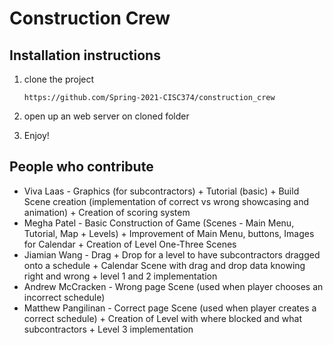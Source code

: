 # Construction Crew
## Installation instructions
1. clone the project
    
    `https://github.com/Spring-2021-CISC374/construction_crew`
2. open up an web server on cloned folder
3. Enjoy!



## People who contribute
 - Viva Laas - Graphics (for subcontractors) + Tutorial (basic) + Build Scene creation (implementation of correct vs wrong showcasing and animation) + Creation of scoring system
 - Megha Patel - Basic Construction of Game (Scenes - Main Menu, Tutorial, Map + Levels) + Improvement of Main Menu, buttons, Images for Calendar + Creation of Level One-Three Scenes
 - Jiamian Wang - Drag + Drop for a level to have subcontractors dragged onto a schedule + Calendar Scene with drag and drop data knowing right and wrong + level 1 and 2 implementation
 - Andrew McCracken - Wrong page Scene (used when player chooses an incorrect schedule)
 - Matthew Pangilinan - Correct page Scene (used when player creates a correct schedule) + Creation of Level with where blocked and what subcontractors + Level 3 implementation